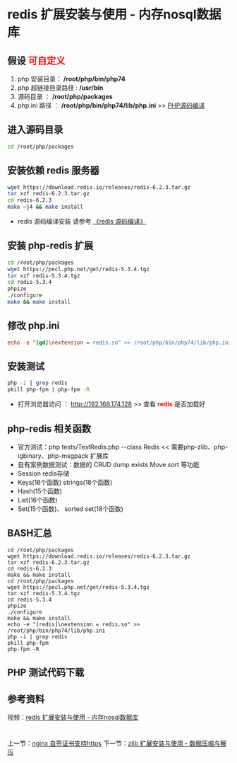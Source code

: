 # redis 扩展安装与使用 - 内存nosql数据库

## 假设 <font color="#FF0000">可自定义</font>
1. php 安装目录： **/root/php/bin/php74**
2. php 超链接目录路径 : **/usr/bin**
3. 源码目录 ： **/root/php/packages**
4. php.ini 路径 ： **/root/php/bin/php74/lib/php.ini** >> [PHP源码编译](http://www.19src.com/5.html)

## 进入源码目录
```BASH
cd /root/php/packages
```

## 安装依赖 redis 服务器
```BASH
wget https://download.redis.io/releases/redis-6.2.3.tar.gz
tar xzf redis-6.2.3.tar.gz 
cd redis-6.2.3
make –j4 && make install
```
- redis 源码编译安装 请参考 [《redis 源码编译》](http://www.19src.com/102.html "redis 源码编译")

## 安装 php-redis 扩展
```BASH
cd /root/php/packages
wget https://pecl.php.net/get/redis-5.3.4.tgz
tar xzf redis-5.3.4.tgz
cd redis-5.3.4
phpize
./configure
make && make install
```

## 修改 php.ini
``` /root/php/bin/php74/lib/php.ini <<<
echo -e "[gd]\nextension = redis.so" >> /root/php/bin/php74/lib/php.ini
```

## 安装测试
```bash
php -i | grep redis
pkill php-fpm | php-fpm -R
```
- 打开浏览器访问 ： http://192.168.174.128 >> 查看 <font color=#FF0000> **redis** </font> 是否加载好

## php-redis 相关函数
- 官方测试：php tests/TestRedis.php --class Redis   <<  需要php-zlib、php-igbinary、php-msgpack 扩展库
- 自有案例数据测试：数据的 CRUD  dump exists Move sort  等功能
- Session redis存储
- Keys(18个函数)   strings(18个函数)  
- Hash(15个函数)
- List(16个函数)
- Set(15个函数)、 sorted set(18个函数)

## BASH汇总
```
cd /root/php/packages
wget https://download.redis.io/releases/redis-6.2.3.tar.gz
tar xzf redis-6.2.3.tar.gz 
cd redis-6.2.3
make && make install
cd /root/php/packages
wget https://pecl.php.net/get/redis-5.3.4.tgz
tar xzf redis-5.3.4.tgz
cd redis-5.3.4
phpize
./configure
make && make install
echo -e "[redis]\nextension = redis.so" >> /root/php/bin/php74/lib/php.ini
php -i | grep redis
pkill php-fpm
php-fpm -R
```

## PHP 测试代码下载

## 参考资料
视频：[redis 扩展安装与使用 - 内存nosql数据库](https://study.163.com/course/introduction.htm?courseId=1211778804&share=2&shareId=480000002265446#/courseDetail?tab=1 "redis 扩展安装与使用 - 内存nosql数据库")

#
上一节：[nginx 自签证书支持https](http://www.19src.com/15.html)
下一节：[zlib 扩展安装与使用 - 数据压缩与解压](http://www.19src.com/17.html)



